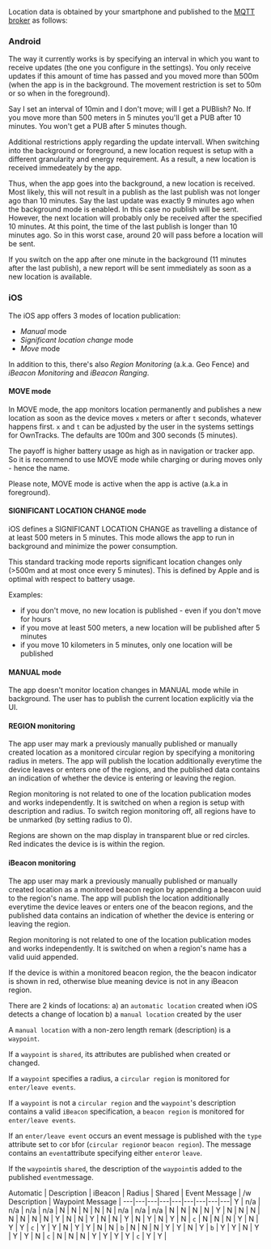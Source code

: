 Location data is obtained by your smartphone and published to the [MQTT broker](../guide/broker.md) as follows:

### Android

The way it currently works is by specifying an interval in which you want to receive updates (the one you configure in the settings). You only receive updates if this amount of time has passed and you moved more than 500m (when the app is in the background. The movement restriction is set to 50m or so when in the foreground).

Say I set an interval of 10min and I don't move; will I get a PUBlish? No. 
If you move more than 500 meters in 5 minutes you'll get a PUB after 10 minutes. You won't get a PUB after 5 minutes though.

Additional restrictions apply regarding the update intervall. When switching into the background or foreground, a new location request is setup with a different granularity and energy requirement. As a result, a new location is received immedeately by the app. 

Thus, when the app goes into the background, a new location is received. Most likely, this will not result in a publish as the last publish was not longer ago than 10 minutes. Say the last update was exactly 9 minutes ago when the background mode is enabled. In this case no publish will be sent. However, the next location will probably only be received after the specified 10 minutes. At this point, the time of the last publish is longer than 10 minutes ago. So in this worst case, around 20 will pass before a location will be sent. 

If you switch on the app after one minute in the background (11 minutes after the last publish), a new report will be sent immediately as soon as a new location is available. 


### iOS 

The iOS app offers 3 modes of location publication:

* _Manual_ mode
* _Significant location change_ mode
* _Move_ mode

In addition to this, there's also _Region Monitoring_ (a.k.a. Geo Fence) and _iBeacon Monitoring_ and _iBeacon Ranging_.

#### MOVE mode 

In MOVE mode, the app monitors location permanently and publishes a new
location as soon as the device moves `x` meters or after `t` seconds, whatever
happens first. `x` and `t` can be adjusted by the user in the systems settings for
OwnTracks. The defaults are 100m and 300 seconds (5 minutes). 

The payoff is higher battery usage as high as in navigation or tracker app.
So it is recommend to use MOVE mode while charging or during moves only - hence the name.

Please note, MOVE mode is active when the app is active (a.k.a in foreground).

#### SIGNIFICANT LOCATION CHANGE mode

iOS defines a SIGNIFICANT LOCATION CHANGE as travelling a distance of at least
500 meters in 5 minutes.  This mode allows the app to run in background and
minimize the power consumption.

This standard tracking mode reports significant location changes only (>500m
and at most once every 5 minutes).  This is defined by Apple and is optimal
with respect to battery usage.

Examples:

* if you don't move, no new location is published - even if you don't move for hours
* if you move at least 500 meters, a new location will be published after 5 minutes
* if you move 10 kilometers in 5 minutes, only one location will be published


#### MANUAL mode

The app doesn't monitor location changes in MANUAL mode while in background.
The user has to publish the current location explicitly via the UI.

#### REGION monitoring

The app user may mark a previously manually published or manually created 
location as a monitored circular region by specifying a monitoring radius in meters.
The app will publish the location
additionally everytime the device leaves or enters one of the regions, and the
published data contains an indication of whether the device is entering or
leaving the region.

Region monitoring is not related to one of the location publication modes and
works independently. It is switched on when a region is setup with description
and radius. To switch region monitoring off, all regions have to be 
unmarked (by setting radius to 0).

Regions are shown on the map display in transparent blue or red circles. Red
indicates the device is is within the region.

#### iBeacon monitoring

The app user may mark a previously manually published or manually created location
as a monitored beacon region by appending a beacon uuid to the region's name.
The app will publish the location
additionally everytime the device leaves or enters one of the beacon regions, and the
published data contains an indication of whether the device is entering or
leaving the region.

Region monitoring is not related to one of the location publication modes and
works independently. It is switched on when a region's name has a valid uuid
appended.

If the device is within a monitored beacon region, the the beacon indicator
is shown in red, otherwise blue meaning device is not in any iBeacon region.

There are 2 kinds of locations:
a) an `automatic location` created when iOS detects a change of location
b) a `manual location` created by the user

A `manual location` with a non-zero length remark (description) is a `waypoint`.

If a `waypoint` is `shared`, its attributes are published when created or changed.

If a `waypoint` specifies a radius, a `circular region` is monitored for `enter/leave events`.

If a `waypoint` is not a `circular region` and the `waypoint`'s description contains a valid `iBeacon` specification, a `beacon region` is monitored for `enter/leave events`.

If an `enter/leave event` occurs an event message is published with the `type` attribute set to `c`or `b`for (`circular region`or `beacon region`). The message contains an `event`attribute specifying either `enter`or `leave`.

If the `waypoint`is `shared`, the description of the `waypoint`is added to the published `event`message.

Automatic | Description | iBeacon | Radius | Shared | Event Message | /w Description | Waypoint Message | 
---|---|---|---|---|---|---|---|---|
Y | n/a |  n/a |  n/a |  n/a | N | N | N |
N | N   | n/a |   n/a |  n/a | N | N | N |
N | Y | N | N | N | N | N | N |
N | Y | N | N | Y | N | N | Y |
N | Y | N | Y | N | `c` | N | N |
N | Y | N | Y | Y | `c` | Y | Y |
N | Y | Y | N | N | `b` | N | N |
N | Y | Y | N | Y | `b` | Y | Y |
N | Y | Y | Y | N | `c` | N | N |
N | Y | Y | Y | Y | `c` | Y | Y |
